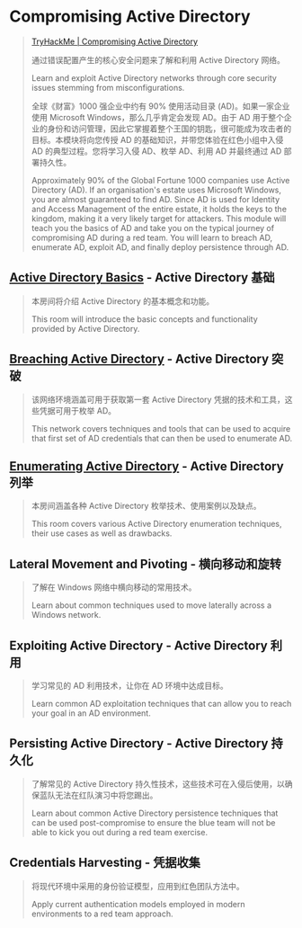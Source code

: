 # Compromising Active Directory

> [TryHackMe | Compromising Active Directory](https://tryhackme.com/module/hacking-active-directory)
>
> 通过错误配置产生的核心安全问题来了解和利用 Active Directory 网络。
>
> Learn and exploit Active Directory networks through core security issues stemming from misconfigurations.
>
> 全球《财富》1000 强企业中约有 90% 使用活动目录 (AD)。如果一家企业使用 Microsoft Windows，那么几乎肯定会发现 AD。由于 AD 用于整个企业的身份和访问管理，因此它掌握着整个王国的钥匙，很可能成为攻击者的目标。本模块将向您传授 AD 的基础知识，并带您体验在红色小组中入侵 AD 的典型过程。您将学习入侵 AD、枚举 AD、利用 AD 并最终通过 AD 部署持久性。
>
> Approximately 90% of the Global Fortune 1000 companies use Active Directory (AD). If an organisation's estate uses Microsoft Windows, you are almost guaranteed to find AD. Since AD is used for Identity and Access Management of the entire estate, it holds the keys to the kingdom, making it a very likely target for attackers. This module will teach you the basics of AD and take you on the typical journey of compromising AD during a red team. You will learn to breach AD, enumerate AD, exploit AD, and finally deploy persistence through AD.

## [Active Directory Basics](./Active-Directory-Basics) - Active Directory 基础

> 本房间将介绍 Active Directory 的基本概念和功能。
>
> This room will introduce the basic concepts and functionality provided by Active Directory.

## [Breaching Active Directory](https://tryhackme.com/room/breachingad) - Active Directory 突破

> 该网络环境涵盖可用于获取第一套 Active Directory 凭据的技术和工具，这些凭据可用于枚举 AD。
>
> This network covers techniques and tools that can be used to acquire that first set of AD credentials that can then be used to enumerate AD.

## [Enumerating Active Directory](https://tryhackme.com/room/adenumeration) - Active Directory 列举

> 本房间涵盖各种 Active Directory 枚举技术、使用案例以及缺点。
>
> This room covers various Active Directory enumeration techniques, their use cases as well as drawbacks.

## Lateral Movement and Pivoting - 横向移动和旋转

> 了解在 Windows 网络中横向移动的常用技术。
>
> Learn about common techniques used to move laterally across a Windows network.

## Exploiting Active Directory - Active Directory 利用

> 学习常见的 AD 利用技术，让你在 AD 环境中达成目标。
>
> Learn common AD exploitation techniques that can allow you to reach your goal in an AD environment.

## Persisting Active Directory - Active Directory 持久化

> 了解常见的 Active Directory 持久性技术，这些技术可在入侵后使用，以确保蓝队无法在红队演习中将您踢出。
>
> Learn about common Active Directory persistence techniques that can be used post-compromise to ensure the blue team will not be able to kick you out during a red team exercise.

## Credentials Harvesting - 凭据收集

> 将现代环境中采用的身份验证模型，应用到红色团队方法中。
>
> Apply current authentication models employed in modern environments to a red team approach.
